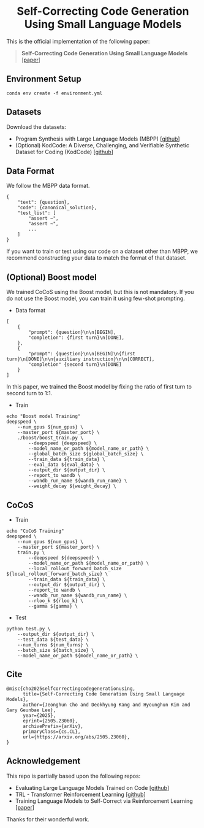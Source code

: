 <h1 align="center">Self-Correcting Code Generation Using Small Language Models</a></h2>


This is the official implementation of the following paper:

> **Self-Correcting Code Generation Using Small Language Models** [[paper](https://arxiv.org/abs/2505.23060)]

## Environment Setup
```
conda env create -f environment.yml
```

## Datasets
Download the datasets:
* Program Synthesis with Large Language Models (MBPP) [[github](https://github.com/google-research/google-research/tree/master/mbpp)]
* (Optional) KodCode: A Diverse, Challenging, and Verifiable Synthetic Dataset for Coding (KodCode) [[github](https://github.com/KodCode-AI/kodcode)]


## Data Format
We follow the MBPP data format.
```
{
    "text": {question},
    "code": {canonical_solution},
    "test_list": [
        "assert ~",
        "assert ~",
        ...
    ]
}
```
If you want to train or test using our code on a dataset other than MBPP, we recommend constructing your data to match the format of that dataset.


## (Optional) Boost model
We trained CoCoS using the Boost model, but this is not mandatory. If you do not use the Boost model, you can train it using few-shot prompting.

* Data format
```
[
    {
        "prompt": {question}\n\n[BEGIN],
        "completion": {first turn}\n[DONE],
    },
    {
        "prompt": {question}\n\n[BEGIN]\n{first turn}\n[DONE]\n\n{auxiliary instruction}\n\n[CORRECT],
        "completion" {second turn}\n[DONE]
    }
]
```
In this paper, we trained the Boost model by fixing the ratio of first turn to second turn to 1:1.

* Train
```
echo "Boost model Training"
deepspeed \
    --num_gpus ${num_gpus} \
    --master_port ${master_port} \
    ./boost/boost_train.py \
        --deepspeed {deepspeed} \
        --model_name_or_path ${model_name_or_path} \
        --global_batch_size ${global_batch_size} \
        --train_data ${train_data} \
        --eval_data ${eval_data} \
        --output_dir ${output_dir} \
        --report_to wandb \
        --wandb_run_name ${wandb_run_name} \
        --weight_decay ${weight_decay} \
```

## CoCoS
* Train
```
echo "CoCoS Training"
deepspeed \
    --num_gpus ${num_gpus} \
    --master_port ${master_port} \
    train.py \
        --deepspeed ${deepspeed} \
        --model_name_or_path ${model_name_or_path} \
        --local_rollout_forward_batch_size ${local_rollout_forward_batch_size} \
        --train_data ${train_data} \
        --output_dir ${output_dir} \
        --report_to wandb \
        --wandb_run_name ${wandb_run_name} \
        --rloo_k ${rloo_k} \
        --gamma ${gamma} \
```

* Test
```
python test.py \
    --output_dir ${output_dir} \
    --test_data ${test_data} \
    --num_turns ${num_turns} \
    --batch_size ${batch_size} \
    --model_name_or_path ${model_name_or_path} \

```

## Cite

```
@misc{cho2025selfcorrectingcodegenerationusing,
      title={Self-Correcting Code Generation Using Small Language Models}, 
      author={Jeonghun Cho and Deokhyung Kang and Hyounghun Kim and Gary Geunbae Lee},
      year={2025},
      eprint={2505.23060},
      archivePrefix={arXiv},
      primaryClass={cs.CL},
      url={https://arxiv.org/abs/2505.23060}, 
}
```

## Acknowledgement
This repo is partially based upon the following repos:
* Evaluating Large Language Models Trained on Code
 [[github](https://github.com/openai/human-eval)]
* TRL - Transformer Reinforcement Learning [[github](https://github.com/huggingface/trl)]
* Training Language Models to Self-Correct via Reinforcement Learning [[paper](https://arxiv.org/abs/2409.12917)]

Thanks for their wonderful work.